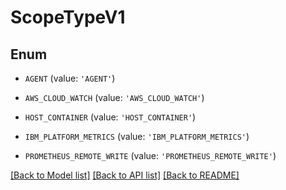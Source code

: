 # ScopeTypeV1


## Enum

* `AGENT` (value: `'AGENT'`)

* `AWS_CLOUD_WATCH` (value: `'AWS_CLOUD_WATCH'`)

* `HOST_CONTAINER` (value: `'HOST_CONTAINER'`)

* `IBM_PLATFORM_METRICS` (value: `'IBM_PLATFORM_METRICS'`)

* `PROMETHEUS_REMOTE_WRITE` (value: `'PROMETHEUS_REMOTE_WRITE'`)

[[Back to Model list]](../README.md#documentation-for-models) [[Back to API list]](../README.md#documentation-for-api-endpoints) [[Back to README]](../README.md)


